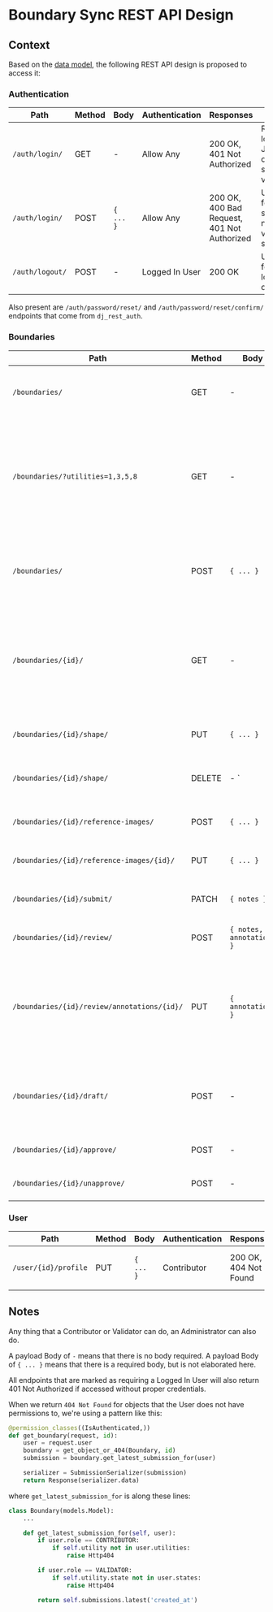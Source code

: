 # Boundary Sync REST API Design

## Context

Based on the [data model](./adr-001-data-models.md), the following REST API design is proposed to access it:

### Authentication

| Path            | Method | Body      | Authentication | Responses                                             | Notes                                        |
| --------------- | ------ | --------- | -------------- | ----------------------------------------------------- | -------------------------------------------- |
| `/auth/login/`  | GET    | -         | Allow Any      | 200 OK,<br />401 Not Authorized                       | Returns loging JSON if current session valid |
| `/auth/login/`  | POST   | `{ ... }` | Allow Any      | 200 OK,<br />400 Bad Request,<br />401 Not Authorized | Used for starting new valid session          |
| `/auth/logout/` | POST   | -         | Logged In User | 200 OK                                                | Used for logging out                         |

Also present are `/auth/password/reset/` and `/auth/password/reset/confirm/` endpoints that come from `dj_rest_auth`.

### Boundaries

| Path                                        | Method | Body                     | Authentication | Responses                                                  | Notes                                                                                                              |
| ------------------------------------------- | ------ | ------------------------ | -------------- | ---------------------------------------------------------- | ------------------------------------------------------------------------------------------------------------------ |
| `/boundaries/`                              | GET    | -                        | Logged In User | 200 OK                                                     | Returns list of all boundaries the user has access to                                                              |
| `/boundaries/?utilities=1,3,5,8`            | GET    | -                        | Logged In User | 200 OK,<br />401 Not Authorized                            | Returns list of boundaries in the given utilities. If the user does not have access to that utility, returns a 401 |
| `/boundaries/`                              | POST   | `{ ... }`                | Contributor    | 201 Created,<br />400 Bad Request,<br />401 Not Authorized | Creates a new boundary if the payload is correct and the user is authorized                                        |
| `/boundaries/{id}/`                         | GET    | -                        | Logged In User | 200 OK,<br />404 Not Found                                 | Returns boundary details if the user has access to it, else 404s. Includes all details about the boundary.         |
| `/boundaries/{id}/shape/`                   | PUT    | `{ ... }`                | Contributor    | 204 NO CONTENT,<br />404 Not Found                         | Updates the latest submission's shape                                                                              |
| `/boundaries/{id}/shape/`                   | DELETE | -       `                | Contributor    | 204 No Content,<br />404 Not Found                         | Deletes the latest submission's shape                                                                              |
| `/boundaries/{id}/reference-images/`        | POST   | `{ ... }`                | Contributor    | 200 OK,<br />404 Not Found                                 | Adds a new reference image to the boundary                                                                         |
| `/boundaries/{id}/reference-images/{id}/`   | PUT    | `{ ... }`                | Contributor    | 200 OK,<br />404 Not Found                                 | Updates a reference image                                                                                          |
| `/boundaries/{id}/submit/`                  | PATCH  | `{ notes }`              | Contributor    | 204 NO CONTENT,<br />404 Not Found                         | Submits the boundary                                                                                               |
| `/boundaries/{id}/review/`                  | POST   | `{ notes, annotations }` | Validator      | 200 OK,<br />404 Not Found                                 | Starts a boundary review                                                                                           |
| `/boundaries/{id}/review/annotations/{id}/` | PUT    | `{ annotation }`         | Validator      | 200 OK,<br />404 Not Found                                 | Updates an annotation in the latest review. Older reviews are read-only, so no need to specify review id.          |
| `/boundaries/{id}/draft/`                   | POST   | -                        | Contributor    | 200 OK,<br />404 Not Found                                 | Creates a new draft submission for a boundary after a review                                                       |
| `/boundaries/{id}/approve/`                 | POST   | -                        | Validator      | 200 OK,<br />404 Not Found                                 | Approves a boundary                                                                                                |
| `/boundaries/{id}/unapprove/`               | POST   | -                        | Validator      | 200 OK,<br />404 Not Found                                 | Unapproves a boundary                                                                                              |

### User

| Path                 | Method | Body      | Authentication | Responses                  | Notes                              |
| -------------------- | ------ | --------- | -------------- | -------------------------- | ---------------------------------- |
| `/user/{id}/profile` | PUT    | `{ ... }` | Contributor    | 200 OK,<br />404 Not Found | Update contributor contact details |

## Notes

Any thing that a Contributor or Validator can do, an Administrator can also do.

A payload Body of `-` means that there is no body required. A payload Body of `{ ... }` means that there is a required body, but is not elaborated here.

All endpoints that are marked as requiring a Logged In User will also return 401 Not Authorized if accessed without proper credentials.

When we return `404 Not Found` for objects that the User does not have permissions to, we're using a pattern like this:

```python
@permission_classes((IsAuthenticated,))
def get_boundary(request, id):
    user = request.user
    boundary = get_object_or_404(Boundary, id)
    submission = boundary.get_latest_submission_for(user)

    serializer = SubmissionSerializer(submission)
    return Response(serializer.data)
```

where `get_latest_submission_for` is along these lines:

```python
class Boundary(models.Model):
    ...

    def get_latest_submission_for(self, user):
        if user.role == CONTRIBUTOR:
            if self.utility not in user.utilities:
                raise Http404

        if user.role == VALIDATOR:
            if self.utility.state not in user.states:
                raise Http404

        return self.submissions.latest('created_at')
```
